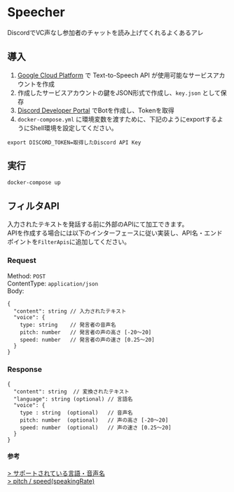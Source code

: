 # Speecher
DiscordでVC声なし参加者のチャットを読み上げてくれるよくあるアレ

## 導入
1. [Google Cloud Platform](https://console.cloud.google.com) で Text-to-Speech API が使用可能なサービスアカウントを作成
2. 作成したサービスアカウントの鍵をJSON形式で作成し、`key.json` として保存
3. [Discord Developer Portal](https://discord.com/developers) でBotを作成し、Tokenを取得
4. `docker-compose.yml` に環境変数を渡すために、下記のようにexportするようにShell環境を設定してください。

```
export DISCORD_TOKEN=取得したDiscord API Key
```

## 実行
```sh
docker-compose up
```

## フィルタAPI
入力されたテキストを発話する前に外部のAPIにて加工できます。  
APIを作成する場合には以下のインターフェースに従い実装し、API名・エンドポイントを`FilterApis`に追加してください。


### Request
Method: `POST`  
ContentType: `application/json`  
Body:
```
{
  "content": string // 入力されたテキスト
  "voice": {
    type: string    // 発言者の音声名
    pitch: number   // 発言者の声の高さ [-20〜20]
    speed: number   // 発言者の声の速さ [0.25〜20]
  }
}
```

### Response
```
{
  "content": string  // 変換されたテキスト
  "language": string (optional) // 言語名
  "voice": {
    type : string  (optional)   // 音声名
    pitch: number  (optional)   // 声の高さ [-20〜20]
    speed: number  (optional)   // 声の速さ [0.25〜20]
  }
}
```

#### 参考
[> サポートされている言語・音声名](https://cloud.google.com/text-to-speech/docs/voices?hl=ja)  
[> pitch / speed(speakingRate)](https://cloud.google.com/text-to-speech/docs/reference/rest/v1beta1/text/synthesize?hl=ja#AudioConfig)
